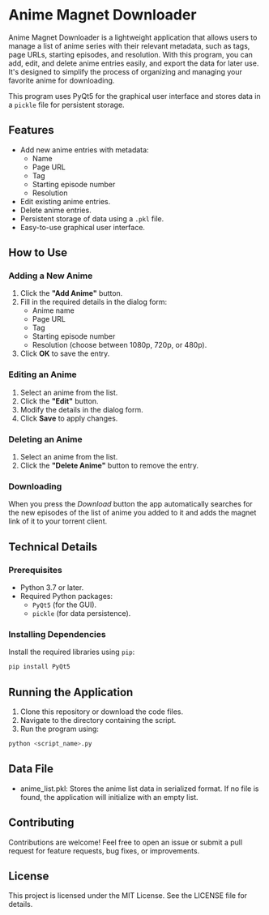 # Anime Magnet Downloader

Anime Magnet Downloader is a lightweight application that allows users to manage a list of anime series with their relevant metadata, such as tags, page URLs, starting episodes, and resolution. With this program, you can add, edit, and delete anime entries easily, and export the data for later use. It's designed to simplify the process of organizing and managing your favorite anime for downloading.

This program uses PyQt5 for the graphical user interface and stores data in a `pickle` file for persistent storage.

## Features

- Add new anime entries with metadata:
  - Name
  - Page URL
  - Tag
  - Starting episode number
  - Resolution
- Edit existing anime entries.
- Delete anime entries.
- Persistent storage of data using a `.pkl` file.
- Easy-to-use graphical user interface.

## How to Use

### Adding a New Anime

1. Click the **"Add Anime"** button.
2. Fill in the required details in the dialog form:
   - Anime name
   - Page URL
   - Tag
   - Starting episode number
   - Resolution (choose between 1080p, 720p, or 480p).
3. Click **OK** to save the entry.

### Editing an Anime

1. Select an anime from the list.
2. Click the **"Edit"** button.
3. Modify the details in the dialog form.
4. Click **Save** to apply changes.

### Deleting an Anime

1. Select an anime from the list.
2. Click the **"Delete Anime"** button to remove the entry.

### Downloading

When you press the *Download* button the app automatically searches for the new episodes of the list of anime you added to it and adds the magnet link of it to your torrent client. 

## Technical Details

### Prerequisites

- Python 3.7 or later.
- Required Python packages:
  - `PyQt5` (for the GUI).
  - `pickle` (for data persistence).

### Installing Dependencies

Install the required libraries using `pip`:

```bash
pip install PyQt5
```

## Running the Application

1. Clone this repository or download the code files.
2. Navigate to the directory containing the script.
3. Run the program using:
```bash
python <script_name>.py
```

## Data File

- anime_list.pkl: Stores the anime list data in serialized format. If no file is found, the application will initialize with an empty list.

## Contributing

Contributions are welcome! Feel free to open an issue or submit a pull request for feature requests, bug fixes, or improvements.

## License

This project is licensed under the MIT License. See the LICENSE file for details.

